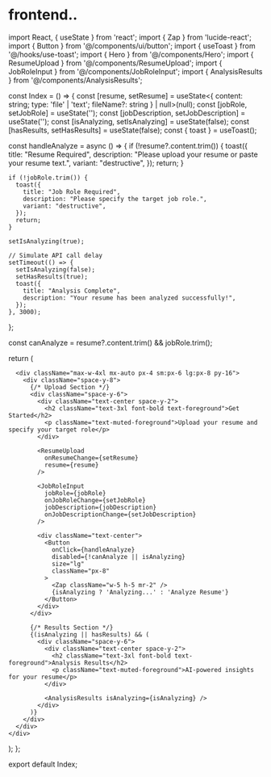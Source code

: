 # frontend..
import React, { useState } from 'react';
import { Zap } from 'lucide-react';
import { Button } from '@/components/ui/button';
import { useToast } from '@/hooks/use-toast';
import { Hero } from '@/components/Hero';
import { ResumeUpload } from '@/components/ResumeUpload';
import { JobRoleInput } from '@/components/JobRoleInput';
import { AnalysisResults } from '@/components/AnalysisResults';

const Index = () => {
  const [resume, setResume] = useState<{ content: string; type: 'file' | 'text'; fileName?: string } | null>(null);
  const [jobRole, setJobRole] = useState('');
  const [jobDescription, setJobDescription] = useState('');
  const [isAnalyzing, setIsAnalyzing] = useState(false);
  const [hasResults, setHasResults] = useState(false);
  const { toast } = useToast();

  const handleAnalyze = async () => {
    if (!resume?.content.trim()) {
      toast({
        title: "Resume Required",
        description: "Please upload your resume or paste your resume text.",
        variant: "destructive",
      });
      return;
    }

    if (!jobRole.trim()) {
      toast({
        title: "Job Role Required",
        description: "Please specify the target job role.",
        variant: "destructive",
      });
      return;
    }

    setIsAnalyzing(true);
    
    // Simulate API call delay
    setTimeout(() => {
      setIsAnalyzing(false);
      setHasResults(true);
      toast({
        title: "Analysis Complete",
        description: "Your resume has been analyzed successfully!",
      });
    }, 3000);
  };

  const canAnalyze = resume?.content.trim() && jobRole.trim();

  return (
    <div className="min-h-screen bg-background">
      <Hero />
      
      <div className="max-w-4xl mx-auto px-4 sm:px-6 lg:px-8 py-16">
        <div className="space-y-8">
          {/* Upload Section */}
          <div className="space-y-6">
            <div className="text-center space-y-2">
              <h2 className="text-3xl font-bold text-foreground">Get Started</h2>
              <p className="text-muted-foreground">Upload your resume and specify your target role</p>
            </div>
            
            <ResumeUpload 
              onResumeChange={setResume}
              resume={resume}
            />
            
            <JobRoleInput
              jobRole={jobRole}
              onJobRoleChange={setJobRole}
              jobDescription={jobDescription}
              onJobDescriptionChange={setJobDescription}
            />
            
            <div className="text-center">
              <Button
                onClick={handleAnalyze}
                disabled={!canAnalyze || isAnalyzing}
                size="lg"
                className="px-8"
              >
                <Zap className="w-5 h-5 mr-2" />
                {isAnalyzing ? 'Analyzing...' : 'Analyze Resume'}
              </Button>
            </div>
          </div>

          {/* Results Section */}
          {(isAnalyzing || hasResults) && (
            <div className="space-y-6">
              <div className="text-center space-y-2">
                <h2 className="text-3xl font-bold text-foreground">Analysis Results</h2>
                <p className="text-muted-foreground">AI-powered insights for your resume</p>
              </div>
              
              <AnalysisResults isAnalyzing={isAnalyzing} />
            </div>
          )}
        </div>
      </div>
    </div>
  );
};

export default Index;
